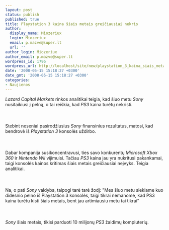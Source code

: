 ```yaml
---
layout: post
status: publish
published: true
title: Playstation 3 kaina šiais metais greičiausiai nekris
author:
  display_name: Miozeriux
  login: Miozeriux
  email: p.mazve@super.lt
  url: ''
author_login: Miozeriux
author_email: p.mazve@super.lt
wordpress_id: 1796
wordpress_url: http://localhost/site/new/playstation_3_kaina_siais_metais_greiciausiai_nekris/
date: '2008-05-15 15:18:27 +0300'
date_gmt: '2008-05-15 15:18:27 +0300'
categories:
- Naujienos
---
```

<p><i>Lazard Capital Markets</i> rinkos analitikai teigia, kad šiuo metu <i>Sony</i> nusitaikiusi į pelną, o tai reiškia, kad <i>PS3</i> kaina turėtų nekristi.<br />
<br><br />
<br>Stebint neseniai pasirodžiusius <i>Sony</i> finansinius rezultatus, matosi, kad bendrovė iš <i>Playstation 3</i> konsolės uždirbo.<br />
<br><br />
<br>Dabar kompanija susikoncentravusi, ties savo konkurentų <i>Microsoft Xbox 360</i> ir <i>Nintendo Wii</i> vijimuisi. Tačiau <i>PS3</i> kaina jau yra nukritusi pakankamai, taigi konsolės kainos kritimas šiais metais greičiausiai neįvyks. Teigia analitikai.<br />
<br><br />
<br>Na, o pati <i>Sony</i> valdyba, taipogi tarė tarė žodį: &quot;Mes šiuo metu siekiame kuo didesnio pelno iš Playstation 3 konsolės, taigi tikrai nemanome, kad PS3 kaina turėtu kisti šiais metais, bent jau artimiausiu metu tai tikrai&quot;<br />
<br><br />
<br><i>Sony</i> šiais metais, tikisi parduoti 10 milijonų <i>PS3</i> žaidimų kompiuterių.</p>
